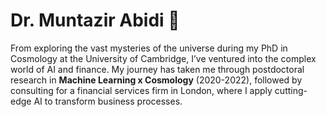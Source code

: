# Dr. Muntazir Abidi :wave:

From exploring the vast mysteries of the universe during my PhD in Cosmology at the University of Cambridge, I’ve ventured into the complex world of AI and finance. My journey has taken me through postdoctoral research in **Machine Learning x Cosmology** (2020-2022), followed by consulting for a financial services firm in London, where I apply cutting-edge AI to transform business processes.
